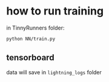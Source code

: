 # how to run training

in TinnyRunners folder:

```bash
python NN/train.py
```

## tensorboard
data will save in `lightning_logs` folder

